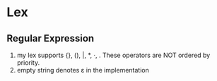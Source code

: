# Lex

## Regular Expression
1. my lex supports {}, (), |, *, ·, \. These operators are NOT ordered by priority.
2. empty string denotes ε in the implementation